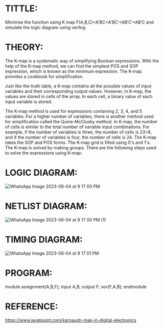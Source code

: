 # TITTLE:

Minimise the function using K map F(A,B,C)=A′BC+A′BC′+AB′C′+AB′C and simulate the logic diagram using verilog

# THEORY:

The K-map is a systematic way of simplifying Boolean expressions. With the help of the K-map method, we can find the simplest POS and SOP expression, which is known as the minimum expression. The K-map provides a cookbook for simplification.

Just like the truth table, a K-map contains all the possible values of input variables and their corresponding output values. However, in K-map, the values are stored in cells of the array. In each cell, a binary value of each input variable is stored.

The K-map method is used for expressions containing 2, 3, 4, and 5 variables. For a higher number of variables, there is another method used for simplification called the Quine-McClusky method. In K-map, the number of cells is similar to the total number of variable input combinations. For example, if the number of variables is three, the number of cells is 23=8, and if the number of variables is four, the number of cells is 24. The K-map takes the SOP and POS forms. The K-map grid is filled using 0's and 1's. The K-map is solved by making groups. There are the following steps used to solve the expressions using K-map:


# LOGIC DIAGRAM:

![WhatsApp Image 2023-06-04 at 9 17 00 PM](https://github.com/Deepika9505/Simulation-project--Digital-Electronics/assets/128984662/d1c714f9-dbe0-41cd-816a-0ce8b9087fd3)


# NETLIST DIAGRAM:

![WhatsApp Image 2023-06-04 at 9 17 00 PM (1)](https://github.com/Deepika9505/Simulation-project--Digital-Electronics/assets/128984662/a9361ea5-2896-4415-b4c3-bf4a1d6beed5)


# TIMING DIAGRAM:

![WhatsApp Image 2023-06-04 at 9 17 01 PM](https://github.com/Deepika9505/Simulation-project--Digital-Electronics/assets/128984662/9780cc7b-48fb-4dde-a823-0c99772685b4)


# PROGRAM:

module assignment(A,B,F);
input A,B;
output F;
xor(F,A,B);
endmodule

# REFERENCE:

https://www.javatpoint.com/karnaugh-map-in-digital-electronics
